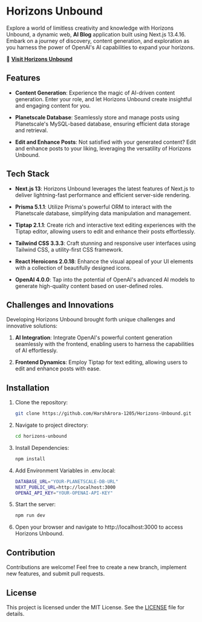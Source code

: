 # Horizons Unbound

Explore a world of limitless creativity and knowledge with Horizons Unbound, a dynamic web, **AI Blog** application built using Next.js 13.4.16. Embark on a journey of discovery, content generation, and exploration as you harness the power of OpenAI's AI capabilities to expand your horizons.

🔗 **[Visit Horizons Unbound](https://horizons-unbound.vercel.app/)**

## Features

- **Content Generation**: Experience the magic of AI-driven content generation. Enter your role, and let Horizons Unbound create insightful and engaging content for you.

- **Planetscale Database**: Seamlessly store and manage posts using Planetscale's MySQL-based database, ensuring efficient data storage and retrieval.

- **Edit and Enhance Posts**: Not satisfied with your generated content? Edit and enhance posts to your liking, leveraging the versatility of Horizons Unbound.

## Tech Stack

- **Next.js 13**: Horizons Unbound leverages the latest features of Next.js to deliver lightning-fast performance and efficient server-side rendering.

- **Prisma 5.1.1**: Utilize Prisma's powerful ORM to interact with the Planetscale database, simplifying data manipulation and management.

- **Tiptap 2.1.1**: Create rich and interactive text editing experiences with the Tiptap editor, allowing users to edit and enhance their posts effortlessly.

- **Tailwind CSS 3.3.3**: Craft stunning and responsive user interfaces using Tailwind CSS, a utility-first CSS framework.

- **React Heroicons 2.0.18**: Enhance the visual appeal of your UI elements with a collection of beautifully designed icons.

- **OpenAI 4.0.0**: Tap into the potential of OpenAI's advanced AI models to generate high-quality content based on user-defined roles.

## Challenges and Innovations

Developing Horizons Unbound brought forth unique challenges and innovative solutions:

1. **AI Integration**: Integrate OpenAI's powerful content generation seamlessly with the frontend, enabling users to harness the capabilities of AI effortlessly.

2. **Frontend Dynamics**: Employ Tiptap for text editing, allowing users to edit and enhance posts with ease.

## Installation

1. Clone the repository:
   ```bash
   git clone https://github.com/HarshArora-1205/Horizons-Unbound.git
   ```
2. Navigate to project directory:
   ```bash
   cd horizons-unbound
   ```
3. Install Dependencies:
   ```bash
   npm install
   ```
4. Add Environment Variables in .env.local:
   ```bash
   DATABASE_URL="YOUR-PLANETSCALE-DB-URL"
   NEXT_PUBLIC_URL=http://localhost:3000
   OPENAI_API_KEY="YOUR-OPENAI-API-KEY"
   ```
5. Start the server:
   ```bash
   npm run dev
   ```
6. Open your browser and navigate to http://localhost:3000 to access Horizons Unbound.

## Contribution

Contributions are welcome! Feel free to create a new branch, implement new features, and submit pull requests.

## License

This project is licensed under the MIT License. See the [LICENSE](https://github.com/HarshArora-1205/Horizons-Unbound/blob/main/LICENSE) file for details.
